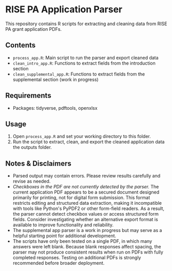 # RISE PA Application Parser

This repository contains R scripts for extracting and cleaning data from RISE PA grant application PDFs.

## Contents
- `process_app.R`: Main script to run the parser and export cleaned data
- `clean_intro_app.R`: Functions to extract fields from the introduction section
- `clean_supplemental_app.R`: Functions to extract fields from the supplemental section (work in progress)

## Requirements
- Packages: tidyverse, pdftools, openxlsx

## Usage
1. Open `process_app.R` and set your working directory to this folder.
2. Run the script to extract, clean, and export the cleaned application data the outputs folder.

## Notes & Disclaimers
- Parsed output may contain errors. Please review results carefully and revise as needed.
- *Checkboxes in the PDF are not currently detected by the parser.* The current application PDF appears to be a secured document designed primarily for printing, not for digital form submission. This format restricts editing and structured data extraction, making it incompatible with tools like Python's PyPDF2 or other form-field readers. As a result, the parser cannot detect checkbox values or access structured form fields. Consider investigating whether an alternative export format is available to improve functionality and reliability.
- The supplemental app parser is a work in progress but may serve as a helpful starting point for additional development.
- The scripts have only been tested on a single PDF, in which many answers were left blank. Because blank responses affect spacing, the parser may not produce consistent results when run on PDFs with fully completed responses. Testing on additional PDFs is strongly recommended before broader deployment.

